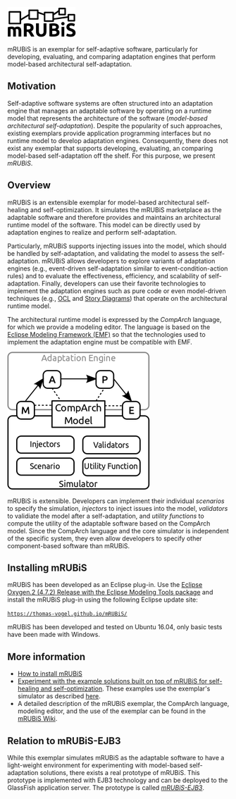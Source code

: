 
![mRUBiS](./docs/mRUBiS.png)

mRUBiS is an exemplar for self-adaptive software, particularly for developing, evaluating, and comparing adaptation engines that perform model-based architectural self-adaptation.

## Motivation
Self-adaptive software systems are often structured into an adaptation engine that manages an adaptable software by operating on a runtime model that represents the architecture of the software (_model-based architectural self-adaptation_). Despite the popularity of such approaches, existing exemplars provide application programming interfaces but no runtime model to develop adaptation engines. Consequently, there does not exist any exemplar that supports developing, evaluating, an comparing model-based self-adaptation off the shelf. For this purpose, we present _mRUBiS_.

## Overview
mRUBiS is an extensible exemplar for model-based architectural self-healing and self-optimization. It simulates the mRUBiS marketplace as the adaptable software and therefore provides and maintains an architectural runtime model of the software. This model can be directly used by adaptation engines to realize and perform self-adaptation.

Particularly, mRUBiS supports injecting issues into the model, which should be handled by self-adaptation, and validating the model to assess the self-adaptation. mRUBiS allows developers to explore variants of adaptation engines (e.g., event-driven self-adaptation similar to event-condition-action rules) and to evaluate the effectiveness, efficiency, and scalability of self-adaptation. Finally, developers can use their favorite technologies to implement the adaptation engines such as pure code or even model-driven techniques (e.g., [OCL](https://projects.eclipse.org/projects/modeling.mdt.ocl) and [Story Diagrams](https://projects.eclipse.org/projects/modeling.mdt.ocl)) that operate on the architectural runtime model.

The architectural runtime model is expressed by the _CompArch_ language, for which we provide a modeling editor. The language is based on the [Eclipse Modeling Framework (EMF)](https://www.eclipse.org/modeling/emf/) so that the technologies used to implement the adaptation engine must be compatible with EMF.

![mRUBiS Simulator](./docs/Simulator.png)

mRUBiS is extensible. Developers can implement their individual
_scenarios_ to specify the simulation,
_injectors_ to inject issues into the model,
_validators_ to validiate the model after a self-adaptation, and
_utility functions_ to compute the utility of the adaptable software based on the CompArch model. Since the CompArch language and the core simulator is independent of the specific system, they even allow developers to specify other component-based software than mRUBiS.

## Installing mRUBiS
mRUBiS has been developed as an Eclipse plug-in. Use the [Eclipse Oxygen.2 (4.7.2) Release with the Eclipse Modeling Tools package](http://www.eclipse.org/downloads/packages/eclipse-modeling-tools/oxygen2) and install the mRUBiS plug-in using the following Eclipse update site:

[`https://thomas-vogel.github.io/mRUBiS/`](https://thomas-vogel.github.io/mRUBiS/)

mRUBiS has been developed and tested on Ubuntu 16.04, only basic tests have been made with Windows.

## More information
 * [How to install mRUBiS](https://github.com/thomas-vogel/mRUBiS/wiki/Install-mRUBiS)
 * [Experiment with the example solutions built on top of mRUBiS for self-healing and self-optimization](https://github.com/thomas-vogel/mRUBiS/wiki/Example-Solutions). These examples use the exemplar's simulator as described [here](https://github.com/thomas-vogel/mRUBiS/wiki/Using-the-Simulator).
 * A detailed description of the mRUBiS exemplar, the CompArch language, modeling editor, and the use of the exemplar can be found in the [mRUBiS Wiki](https://github.com/thomas-vogel/mRUBiS/wiki).

## Relation to mRUBiS-EJB3
While this exemplar simulates mRUBiS as the adaptable software to have a light-weight environment for experimenting with model-based self-adaptation solutions, there exists a real prototype of mRUBiS.
This prototype is implemented with EJB3 technology and can be deployed to the GlassFish application server. The prototype is called [_mRUBiS-EJB3_](https://github.com/thomas-vogel/mRUBiS-EJB3).
